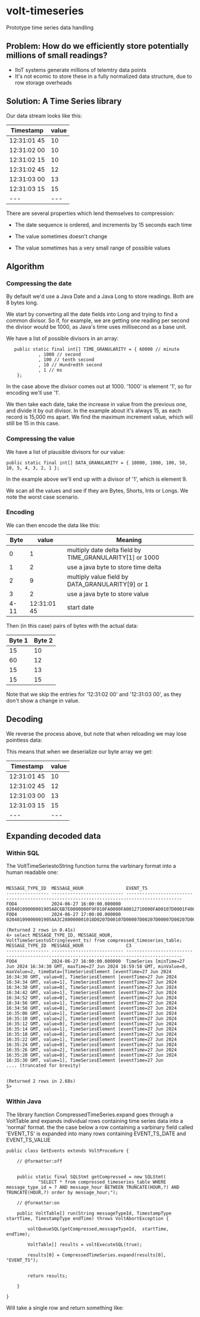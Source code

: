 # volt-timeseries
Prototype time series data handling

## Problem: How do we efficiently store potentially millions of small readings?

* IIoT systems generate millions of telemtry data points
* It's not ecomic to store these in a fully normalized data structure, due to row storage overheads

## Solution: A Time Series library

Our data stream looks like this:

|Timestamp | value|
|----------|------|
|12:31:01 45| 10 |
|12:31:02 00| 10 |
|12:31:02 15| 10 |
|12:31:02 45| 12 |
|12:31:03 00| 13 |
|12:31:03 15| 15 |
|---|---|

There are several properties which lend themselves to compression:

* The date sequence is ordered, and increments by 15 seconds each time

* The value sometimes doesn't change

* The value sometimes has a very small range of possible values

## Algorithm

### Compressing the date

By default we'd use a Java Date and a Java Long to store readings. Both are 8 bytes long.

We start by converting all the date fields into Long and trying to find a common divisor. So if, for example, we are getting one reading per second the divisor would be 1000, as Java's time uses millisecond as a base unit. 

We have a list of possible divisors in an array:

````
   public static final int[] TIME_GRANULARITY = { 60000 // minute
            , 1000 // second
            , 100 // tenth second
            , 10 // Hundredth second
            , 1 // ms
    };
````

In the case above the divisor comes out at 1000. '1000' is element '1', so for encoding we'll use '1'.

We then take each date, take the increase in value from the previous one, and divide it by out divisor. In the example about it's always 15, as each record is 15,000 ms apart. We find the maximum increment value, which will still be 15 in this case.

### Compressing the value

We have a list of plausible divisors for our value:

````
public static final int[] DATA_GRANULARITY = { 10000, 1000, 100, 50, 10, 5, 4, 3, 2, 1 };
````
In the example above we'll end up with a divisor of '1', which is element 9. 

We scan all the values and see if they are Bytes, Shorts, Ints or Longs. We note the worst case scenario.

### Encoding

We can then encode the data like this:


|Byte | value|Meaning|
|----------|------|---|
|0| 1| multiply date delta field by TIME_GRANULARITY[1] or 1000|
|1| 2 | use a java byte to store time delta 
|2| 9 | multiply value field by DATA_GRANULARITY[9] or 1|
|3| 2 |use a java byte to store value  |
|4-11| 12:31:01 45|start  date|


Then (in this case) pairs  of bytes with the actual data:

|Byte 1|Byte 2|
|---|---|
|15|10|
|60|12|
|15|13|
|15|15


Note that we skip the entries for '12:31:02 00' and '12:31:03 00', as they don't show a change in value.

## Decoding

We reverse the process above, but note that when reloading we may lose pointless data:

This means that when we deserialize our byte array we get:


|Timestamp | value|
|----------|------|
|12:31:01 45| 10 |
|12:31:02 45| 12 |
|12:31:03 00| 13 |
|12:31:03 15| 15 |
|---|---|

## Expanding decoded data 

### Within SQL

The VoltTimeSeriestoString function turns the varbinary format into a human readable one:

````3> select * from compressed_timeseries_table;

MESSAGE_TYPE_ID  MESSAGE_HOUR                EVENT_TS                                                                                   
---------------- --------------------------- -------------------------------------------------------------------------------------------
FOO4             2024-06-27 16:00:00.000000  02040109000001905A8C6B7E0000000F9F010FA0000FA0012710000FA00107D0001F40010FA00207D00007D... 
FOO4             2024-06-27 17:00:00.000000  02040109000001905AA3C280000001018D0207D00107D00007D00207D00007D00207D00007D00207D00007D... 

(Returned 2 rows in 0.41s)
4> select MESSAGE_TYPE_ID, MESSAGE_HOUR, VoltTimeSeriestoString(event_ts) from compressed_timeseries_table;
MESSAGE_TYPE_ID  MESSAGE_HOUR                C3                                                                                         
---------------- --------------------------- -------------------------------------------------------------------------------------------
FOO4             2024-06-27 16:00:00.000000  TimeSeries [minTime=27 Jun 2024 16:34:30 GMT, maxTime=27 Jun 2024 16:59:58 GMT, minValue=0, maxValue=2, timeData=[TimeSeriesElement [eventTime=27 Jun 2024 16:34:30 GMT, value=0], TimeSeriesElement [eventTime=27 Jun 2024 16:34:34 GMT, value=1], TimeSeriesElement [eventTime=27 Jun 2024 16:34:38 GMT, value=0], TimeSeriesElement [eventTime=27 Jun 2024 16:34:42 GMT, value=1], TimeSeriesElement [eventTime=27 Jun 2024 16:34:52 GMT, value=0], TimeSeriesElement [eventTime=27 Jun 2024 16:34:56 GMT, value=1], TimeSeriesElement [eventTime=27 Jun 2024 16:34:58 GMT, value=0], TimeSeriesElement [eventTime=27 Jun 2024 16:35:06 GMT, value=1], TimeSeriesElement [eventTime=27 Jun 2024 16:35:10 GMT, value=2], TimeSeriesElement [eventTime=27 Jun 2024 16:35:12 GMT, value=0], TimeSeriesElement [eventTime=27 Jun 2024 16:35:14 GMT, value=1], TimeSeriesElement [eventTime=27 Jun 2024 16:35:18 GMT, value=0], TimeSeriesElement [eventTime=27 Jun 2024 16:35:22 GMT, value=1], TimeSeriesElement [eventTime=27 Jun 2024 16:35:24 GMT, value=0], TimeSeriesElement [eventTime=27 Jun 2024 16:35:26 GMT, value=2], TimeSeriesElement [eventTime=27 Jun 2024 16:35:28 GMT, value=0], TimeSeriesElement [eventTime=27 Jun 2024 16:35:30 GMT, value=1], TimeSeriesElement [eventTime=27 Jun 
.... (truncated for brevity)


(Returned 2 rows in 2.68s)
5> 
````



### Within Java

The library function CompressedTimeSeries.expand goes through a VoltTable and expands individual rows containing time series data into a 'normal' format. the the case below a row containing a varbinary field called 'EVENT_TS' is expanded into many rows containing EVENT_TS_DATE and EVENT_TS_VALUE

````
public class GetEvents extends VoltProcedure {

	// @formatter:off

        
    public static final SQLStmt getCompressed = new SQLStmt(
            "SELECT * from compressed_timeseries_table WHERE message_type_id = ? AND message_hour BETWEEN TRUNCATE(HOUR,?) AND TRUNCATE(HOUR,?) order by message_hour;");
            
    // @formatter:on

	public VoltTable[] run(String messageTypeId, TimestampType startTime, TimestampType endTime) throws VoltAbortException {

		voltQueueSQL(getCompressed,messageTypeId,  startTime,  endTime);
		
		VoltTable[] results = voltExecuteSQL(true);
		
		results[0] = CompressedTimeSeries.expand(results[0], "EVENT_TS");

	
		return results;

	}

}

````

Will take a single row and return something like:




